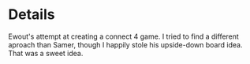 # Details
Ewout's attempt at creating a connect 4 game. I tried to find a different aproach than Samer, though I happily stole his upside-down board idea. That was a sweet idea.
